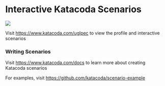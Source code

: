 # Interactive Katacoda Scenarios

[![](http://shields.katacoda.com/katacoda/uglpec/count.svg)](https://www.katacoda.com/uglpec "Get your profile on Katacoda.com")

Visit https://www.katacoda.com/uglpec to view the profile and interactive scenarios

### Writing Scenarios
Visit https://www.katacoda.com/docs to learn more about creating Katacoda scenarios

For examples, visit https://github.com/katacoda/scenario-example
